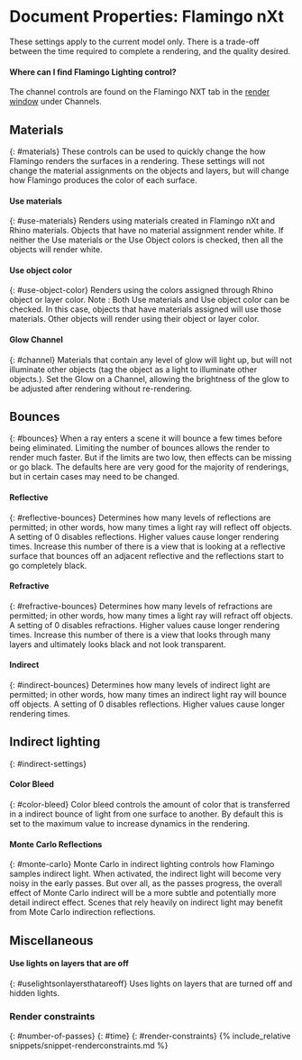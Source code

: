 ---
---


# Document Properties: Flamingo nXt
These settings apply to the current model only. There is a trade-off between the time required to complete a rendering, and the quality desired.


#### Where can I find Flamingo Lighting control?
The channel controls are found on the Flamingo NXT tab in the [render window](render-window.html) under Channels.

## Materials
{: #materials}
These controls can be used to quickly change the how Flamingo renders the surfaces in a rendering.  These settings will not change the material assignments on the objects and layers, but will change how Flamingo produces the color of each surface.

#### Use materials
{: #use-materials}
Renders using materials created in Flamingo nXt and Rhino materials. Objects that have no material assignment render white. If neither the Use materials or the Use Object colors is checked, then all the objects will render white.

#### Use object color
{: #use-object-color}
Renders using the colors assigned through Rhino object or layer color. Note : Both Use materials and Use object color can be checked. In this case, objects that have materials assigned will use those materials. Other objects will render using their object or layer color.

#### Glow Channel
{: #channel}
Materials that contain any level of glow will light up, but will not illuminate other objects (tag the object as a light to illuminate other objects.).  Set the Glow on a Channel, allowing the brightness of the glow to be adjusted after rendering without re-rendering.

## Bounces
{: #bounces}
When a ray enters a scene it will bounce a few times before being eliminated.  Limiting the number of bounces allows the render to render much faster. But if the limits are two low, then effects can be missing or go black.  The defaults here are very good for the majority of renderings, but in certain cases may need to be changed.

#### Reflective
{: #reflective-bounces}
Determines how many levels of reflections are permitted; in other words, how many times a light ray will reflect off objects. A setting of 0 disables reflections. Higher values cause longer rendering times. Increase this number of there is a view that is looking at a reflective surface that bounces off an adjacent reflective and the reflections start to go completely black.

#### Refractive
{: #refractive-bounces}
Determines how many levels of refractions are permitted; in other words, how many times a light ray will refract off objects. A setting of 0 disables refractions. Higher values cause longer rendering times. Increase this number of there is a view that looks through many layers and ultimately looks black and not look transparent.

#### Indirect
{: #indirect-bounces}
Determines how many levels of indirect light are permitted; in other words, how many times an indirect light ray will bounce off objects. A setting of 0 disables reflections. Higher values cause longer rendering times.

## Indirect lighting
{: #indirect-settings}

#### Color Bleed
{: #color-bleed}
Color bleed controls the amount of color that is transferred in a indirect bounce of light from one surface to another.  By default this is set to the maximum value to increase dynamics in the rendering.  

#### Monte Carlo Reflections
{: #monte-carlo}
Monte Carlo in indirect lighting controls how Flamingo samples indirect light. When activated, the indirect light will become very noisy in the early passes.  But over all, as the passes progress, the overall effect of Monte Carlo indirect will be a more subtle and potentially more detail indirect effect. Scenes that rely heavily on indirect light may benefit from Mote Carlo indirection reflections.

## Miscellaneous

#### Use lights on layers that are off
{: #uselightsonlayersthatareoff}
Uses lights on layers that are turned off and hidden lights.

### Render constraints
{: #number-of-passes}
{: #time}
{: #render-constraints}
{% include_relative snippets/snippet-renderconstraints.md %}
